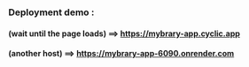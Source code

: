 ### Deployment demo :
#### (wait until the page loads) ==> https://mybrary-app.cyclic.app
#### (another host) ==> https://mybrary-app-6090.onrender.com